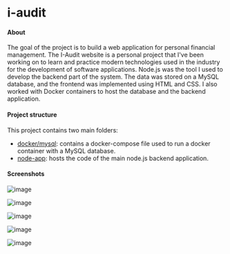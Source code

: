 # i-audit
  
#### About
  The goal of the project is to build a web application for personal financial management. The I-Audit website is a personal project that I've been working on to learn and practice modern technologies used in the industry for the development of software applications. Node.js was the tool I used to develop the backend part of the system. The data was stored on a MySQL database, and the frontend was implemented using HTML and CSS. I also worked with Docker containers to host the database and the backend application.
  
  #### Project structure
  
  This project contains two main folders:
- [docker/mysql](https://github.com/crsalves/i-audit/tree/main/docker/mysql): contains a docker-compose file used to run a docker container with a MySQL database. 
- [node-app](https://github.com/crsalves/i-audit/tree/main/node-app): hosts the code of the main node.js backend application. 
  
  
#### Screenshots
![image](https://user-images.githubusercontent.com/43006731/147130907-182a3788-0866-4b67-9ee5-7cf8dbbabcbb.png)

![image](https://user-images.githubusercontent.com/43006731/147156937-abf4a2e6-a051-4a18-8819-b5b5ae867690.png)

![image](https://user-images.githubusercontent.com/43006731/147156977-497f1606-6a54-4c50-848a-c6ee94013cff.png)

![image](https://user-images.githubusercontent.com/43006731/147157956-7725bf38-f338-4348-80a1-3786cc55bb51.png)

![image](https://user-images.githubusercontent.com/43006731/147157986-63b9b416-de42-457f-9b2e-5ec2c1f30b0f.png)
